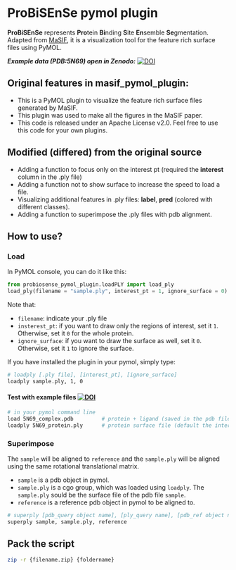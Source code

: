# ProBiSEnSe pymol plugin
**ProBiSEnSe** represents **Pro**tein **Bi**nding **S**ite **En**semble **Se**gmentation.  
Adapted from [MaSIF](https://github.com/LPDI-EPFL/masif/tree/master/source/masif_pymol_plugin), it is a visualization tool for the feature rich surface files using PyMOL.

***Example data (PDB:5N69) open in Zenodo:*** [![DOI](https://zenodo.org/badge/DOI/10.5281/zenodo.14950638.svg)](https://doi.org/10.5281/zenodo.14950638)


## Original features in masif_pymol_plugin:
* This is a PyMOL plugin to visualize the feature rich surface files generated by MaSIF. 
* This plugin was used to make all the figures in the MaSIF paper. 
* This code is released under an Apache License v2.0. Feel free to use this code for your own plugins.

## Modified (differed) from the original source
* Adding a function to focus only on the interest pt (required the **interest** column in the .ply file)  
* Adding a function not to show surface to increase the speed to load a file.  
* Visualizing additional features in .ply files: **label**, **pred** (colored with different classes).  
* Adding a function to superimpose the .ply files with pdb alignment.  


## How to use?
### Load
In PyMOL console, you can do it like this:
```python
from probiosense_pymol_plugin.loadPLY import load_ply
load_ply(filename = "sample.ply", interest_pt = 1, ignore_surface = 0)
```
Note that:
* `filename`: indicate your .ply file
* `insterest_pt`: if you want to draw only the regions of interest, set it `1`. Otherwise, set it `0` for the whole protein.
* `ignore_surface`: if you want to draw the surface as well, set it `0`. Otherwise, set it `1` to ignore the surface.

If you have installed the plugin in your pymol, simply type:
```bash
# loadply [.ply file], [interest_pt], [ignore_surface]
loadply sample.ply, 1, 0
```
#### Test with example files [![DOI](https://zenodo.org/badge/DOI/10.5281/zenodo.14950638.svg)](https://doi.org/10.5281/zenodo.14950638)
```bash
# in your pymol command line
load 5N69_complex.pdb         # protein + ligand (saved in the pdb file)   
loadply 5N69_protein.ply      # protein surface file (default the interest_pt=1, ignore_surface=0
```

### Superimpose
The `sample` will be aligned to `reference` and the `sample.ply` will be aligned using the same rotational translational matrix.  
* `sample` is a pdb object in pymol.
* `sample.ply` is a cgo group, which was loaded using `loadply`. The `sample.ply` sould be the surface file of the pdb file `sample`.  
*  `reference` is a reference pdb object in pymol to be aligned to.

```bash
# superply [pdb_query object name], [ply_query name], [pdb_ref object name]
superply sample, sample.ply, reference
```

## Pack the script
```bash
zip -r {filename.zip} {foldername}
```
